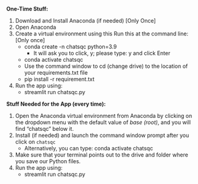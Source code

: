 **One-Time Stuff:**

1. Download and Install Anaconda (if needed) [Only Once]  
2. Open Anaconda     
3. Create a virtual environment using this Run this at the command line:  [Only once]  
	- conda create -n chatsqc python=3.9   
		+ It will ask you to click, y; please type: y and click Enter  
	- conda activate chatsqc   
	- Use the command window to cd (change drive) to the location of your requirements.txt file  
	- pip install -r requirement.txt   
4. Run the app using:
	- streamlit run chatsqc.py



**Stuff Needed for the App (every time):**

1. Open the Anaconda virtual environment from Anaconda by clicking on the dropdown menu with the default value of *base (root)*, and you will find “chatsqc” below it.  
2. Install (if needed) and launch the command window prompt after you click on `chatsqc`  
	- Alternatively, you can type: conda activate chatsqc  
3. Make sure that your terminal points out to the drive and folder where you save our Python files.   
4. Run the app using:
   - streamlit run chatsqc.py
